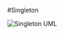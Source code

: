 #Singleton

![Singleton UML](http://www.oodesign.com/images/design_patterns/creational/singleton_implementation_-_uml_class_diagram.gif)

